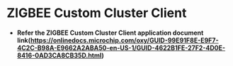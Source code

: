 # ZIGBEE Custom Cluster Client

-   **Refer the ZIGBEE Custom Cluster Client application document link(https://onlinedocs.microchip.com/oxy/GUID-99E91F8E-E9F7-4C2C-B98A-E9662A2ABA50-en-US-1/GUID-4622B1FE-27F2-4D0E-8416-0AD3CA8CB35D.html)**